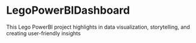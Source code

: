 # LegoPowerBIDashboard
This Lego PowerBI project highlights in data visualization, storytelling, and creating user-friendly insights
